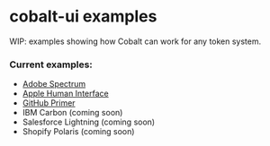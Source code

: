 # cobalt-ui examples

WIP: examples showing how Cobalt can work for any token system.

### Current examples:

- [Adobe Spectrum](./adobe)
- [Apple Human Interface](./apple)
- [GitHub Primer](./github)
- IBM Carbon (coming soon)
- Salesforce Lightning (coming soon)
- Shopify Polaris (coming soon)
